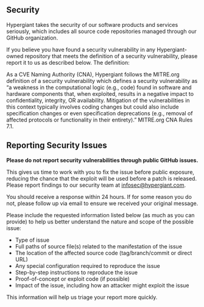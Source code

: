 ## Security

Hypergiant takes the security of our software products and services seriously, which includes all source code repositories managed through our GitHub organization.

If you believe you have found a security vulnerability in any Hypergiant-owned repository that meets the definition of a security vulnerability, please report it to us as described below. The definition:

As a CVE Naming Authority (CNA), Hypergiant follows the MITRE.org definition of a security vulnerability which defines a security vulnerability as “a weakness in the computational logic (e.g., code) found in software and hardware components that, when exploited, results in a negative impact to confidentiality, integrity, OR availability. Mitigation of the vulnerabilities in this context typically involves coding changes but could also include specification changes or even specification deprecations (e.g., removal of affected protocols or functionality in their entirety).” MITRE.org CNA Rules 7.1.

## Reporting Security Issues

**Please do not report security vulnerabilities through public GitHub issues.**

This gives us time to work with you to fix the issue before public exposure, reducing the chance that the exploit will be used before a patch is released. Please report findings to our security team at [infosec@hypergiant.com](mailto:infosec@hypergiant.com).

You should receive a response within 24 hours. If for some reason you do not, please follow up via email to ensure we received your original message.

Please include the requested information listed below (as much as you can provide) to help us better understand the nature and scope of the possible issue:

  * Type of issue 
  * Full paths of source file(s) related to the manifestation of the issue
  * The location of the affected source code (tag/branch/commit or direct URL)
  * Any special configuration required to reproduce the issue
  * Step-by-step instructions to reproduce the issue
  * Proof-of-concept or exploit code (if possible)
  * Impact of the issue, including how an attacker might exploit the issue

This information will help us triage your report more quickly.



